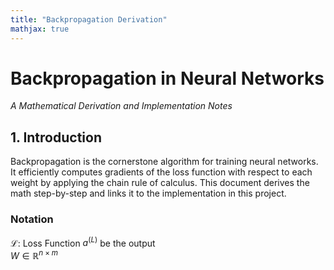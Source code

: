 ```yaml
---
title: "Backpropagation Derivation"
mathjax: true
---
```

<script src="https://polyfill.io/v3/polyfill.min.js?features=es6"></script>
<script id="MathJax-script" async src="https://cdn.jsdelivr.net/npm/mathjax@3/es5/tex-mml-chtml.js"></script>

# Backpropagation in Neural Networks
*A Mathematical Derivation and Implementation Notes*

## 1. Introduction
Backpropagation is the cornerstone algorithm for training neural networks.
It efficiently computes gradients of the loss function with respect to each weight by applying the chain rule of calculus.
This document derives the math step-by-step and links it to the implementation in this project.

### Notation
$\mathcal{L}$: Loss Function
$a^{(L)}$ be the output<br>
$W \in \mathbb{R}^{n \times m}$
